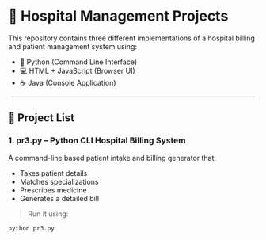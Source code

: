 # 🏥 Hospital Management Projects

This repository contains three different implementations of a hospital billing and patient management system using:

- 🐍 Python (Command Line Interface)
- 💻 HTML + JavaScript (Browser UI)
- ☕ Java (Console Application)

---

## 📁 Project List

### 1. pr3.py – Python CLI Hospital Billing System
A command-line based patient intake and billing generator that:
- Takes patient details
- Matches specializations
- Prescribes medicine
- Generates a detailed bill

> Run it using:
```bash
python pr3.py
